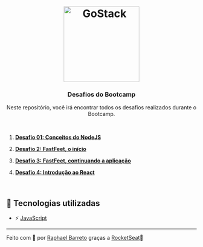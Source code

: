 <h1 align="center">
  <img alt="GoStack" src="https://rocketseat-cdn.s3-sa-east-1.amazonaws.com/bootcamp-header.png" width="200px">
</h1>

<h3 align="center">Desafios do Bootcamp</h3>

<p align="center">Neste repositório, você irá encontrar todos os desafios realizados durante o Bootcamp.</p>

<br/>

1. **[Desafio 01: Conceitos do NodeJS](https://github.com/raphabarreto/gostack-desafios/tree/master/01)**

2. **[Desafio 2: FastFeet, o início](https://github.com/raphabarreto/gostack-desafios/tree/master/02)**

3. **[Desafio 3: FastFeet, continuando a aplicação](https://github.com/raphabarreto/gostack-desafios/tree/master/03)**

4. **[Desafio 4: Introdução ao React](https://github.com/raphabarreto/gostack-desafios/tree/master/04)**

<br/>

## 🚀 Tecnologias utilizadas

- ⚡ [JavaScript](https://skylab.rocketseat.com.br/journey/starter)

---

Feito com 💖 por [Raphael Barreto](https://raphabarreto.com.br/)
graças a [RocketSeat](https://rocketseat.com.br/)🚀
